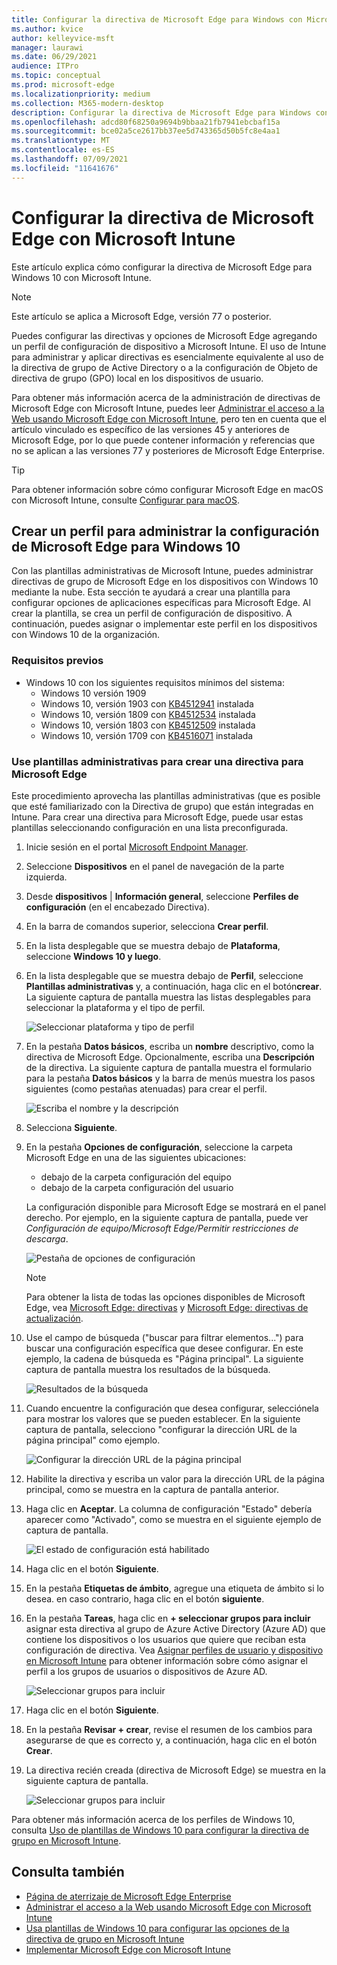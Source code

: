 ```yaml
---
title: Configurar la directiva de Microsoft Edge para Windows con Microsoft Intune
ms.author: kvice
author: kelleyvice-msft
manager: laurawi
ms.date: 06/29/2021
audience: ITPro
ms.topic: conceptual
ms.prod: microsoft-edge
ms.localizationpriority: medium
ms.collection: M365-modern-desktop
description: Configurar la directiva de Microsoft Edge para Windows con Microsoft Intune.
ms.openlocfilehash: adcd80f68250a9694b9bbaa21fb7941ebcbaf15a
ms.sourcegitcommit: bce02a5ce2617bb37ee5d743365d50b5fc8e4aa1
ms.translationtype: MT
ms.contentlocale: es-ES
ms.lasthandoff: 07/09/2021
ms.locfileid: "11641676"
---
```

# <a name="configure-microsoft-edge-policy-settings-with-microsoft-intune"></a>Configurar la directiva de Microsoft Edge con Microsoft Intune

Este artículo explica cómo configurar la directiva de Microsoft Edge para Windows 10 con Microsoft Intune.

> [!NOTE]
> Este artículo se aplica a Microsoft Edge, versión 77 o posterior.

Puedes configurar las directivas y opciones de Microsoft Edge agregando un perfil de configuración de dispositivo a Microsoft Intune. El uso de Intune para administrar y aplicar directivas es esencialmente equivalente al uso de la directiva de grupo de Active Directory o a la configuración de Objeto de directiva de grupo (GPO) local en los dispositivos de usuario.

Para obtener más información acerca de la administración de directivas de Microsoft Edge con Microsoft Intune, puedes leer [Administrar el acceso a la Web usando Microsoft Edge con Microsoft Intune](/intune/manage-microsoft-edge), pero ten en cuenta que el artículo vinculado es específico de las versiones 45 y anteriores de Microsoft Edge, por lo que puede contener información y referencias que no se aplican a las versiones 77 y posteriores de Microsoft Edge Enterprise.

> [!TIP]
> Para obtener información sobre cómo configurar Microsoft Edge en macOS con Microsoft Intune, consulte [Configurar para macOS](configure-microsoft-edge-on-mac.md).

## <a name="create-a-profile-to-manage-settings-in-microsoft-edge-for-windows-10"></a>Crear un perfil para administrar la configuración de Microsoft Edge para Windows 10

Con las plantillas administrativas de Microsoft Intune, puedes administrar directivas de grupo de Microsoft Edge en los dispositivos con Windows 10 mediante la nube. Esta sección te ayudará a crear una plantilla para configurar opciones de aplicaciones específicas para Microsoft Edge. Al crear la plantilla, se crea un perfil de configuración de dispositivo. A continuación, puedes asignar o implementar este perfil en los dispositivos con Windows 10 de la organización.

### <a name="prerequisites"></a>Requisitos previos

- Windows 10 con los siguientes requisitos mínimos del sistema:
  - Windows 10 versión 1909
  - Windows 10, versión 1903 con [KB4512941](https://support.microsoft.com/kb/4512941) instalada
  - Windows 10, versión 1809 con [KB4512534](https://support.microsoft.com/kb/4512534) instalada
  - Windows 10, versión 1803 con [KB4512509](https://support.microsoft.com/kb/4512509) instalada
  - Windows 10, versión 1709 con [KB4516071](https://support.microsoft.com/kb/4516071) instalada

### <a name="use-administrative-templates-to-create-a-policy-for-microsoft-edge"></a>Use plantillas administrativas para crear una directiva para Microsoft Edge

Este procedimiento aprovecha las plantillas administrativas (que es posible que esté familiarizado con la Directiva de grupo) que están integradas en Intune. Para crear una directiva para Microsoft Edge, puede usar estas plantillas seleccionando configuración en una lista preconfigurada.

1. Inicie sesión en el portal [Microsoft Endpoint Manager](https://endpoint.microsoft.com/).
2. Seleccione **Dispositivos** en el panel de navegación de la parte izquierda.
3. Desde **dispositivos** | **Información general**, seleccione **Perfiles de configuración** (en el encabezado Directiva).
4. En la barra de comandos superior, selecciona **Crear perfil**.
5. En la lista desplegable que se muestra debajo de **Plataforma**, seleccione **Windows 10 y luego**.
6. En la lista desplegable que se muestra debajo de **Perfil**, seleccione **Plantillas administrativas** y, a continuación, haga clic en el botón**crear**. La siguiente captura de pantalla muestra las listas desplegables para seleccionar la plataforma y el tipo de perfil.

    ![Seleccionar plataforma y tipo de perfil](./media/configure-edge-with-intune/create-profile-platform.png)

7. En la pestaña **Datos básicos**, escriba un **nombre** descriptivo, como la directiva de Microsoft Edge. Opcionalmente, escriba una **Descripción** de la directiva.
La siguiente captura de pantalla muestra el formulario para la pestaña **Datos básicos** y la barra de menús muestra los pasos siguientes (como pestañas atenuadas) para crear el perfil.

   ![Escriba el nombre y la descripción](./media/configure-edge-with-intune/create-profile-basics-tab.png)

8. Selecciona **Siguiente**.
9. En la pestaña **Opciones de configuración**, seleccione la carpeta Microsoft Edge en una de las siguientes ubicaciones:

   - debajo de la carpeta configuración del equipo
   - debajo de la carpeta configuración del usuario

   La configuración disponible para Microsoft Edge se mostrará en el panel derecho. Por ejemplo, en la siguiente captura de pantalla, puede ver *Configuración de equipo/Microsoft Edge/Permitir restricciones de descarga*.

   ![Pestaña de opciones de configuración](./media/configure-edge-with-intune/create-profile-configuration-settings-tab.png)

   > [!NOTE]
   > Para obtener la lista de todas las opciones disponibles de Microsoft Edge, vea [Microsoft Edge: directivas](./microsoft-edge-policies.md) y [Microsoft Edge: directivas de actualización](./microsoft-edge-update-policies.md).

10. Use el campo de búsqueda ("buscar para filtrar elementos...") para buscar una configuración específica que desee configurar. En este ejemplo, la cadena de búsqueda es "Página principal". La siguiente captura de pantalla muestra los resultados de la búsqueda.

    ![Resultados de la búsqueda](./media/configure-edge-with-intune/create-profile-configuration-settings-tab-search.png)

11. Cuando encuentre la configuración que desea configurar, selecciónela para mostrar los valores que se pueden establecer. En la siguiente captura de pantalla, selecciono "configurar la dirección URL de la página principal" como ejemplo.

    ![Configurar la dirección URL de la página principal](./media/configure-edge-with-intune/create-profile-configuration-settings-tab-edit-pol.png)

12. Habilite la directiva y escriba un valor para la dirección URL de la página principal, como se muestra en la captura de pantalla anterior.

13. Haga clic en **Aceptar**. La columna de configuración "Estado" debería aparecer como "Activado", como se muestra en el siguiente ejemplo de captura de pantalla.

    ![El estado de configuración está habilitado](./media/configure-edge-with-intune/create-profile-configuration-settings-tab-set-enabled.png)

14. Haga clic en el botón **Siguiente**.

15. En la pestaña **Etiquetas de ámbito**, agregue una etiqueta de ámbito si lo desea. en caso contrario, haga clic en el botón **siguiente**.

16. En la pestaña **Tareas**, haga clic en **+ seleccionar grupos para incluir** asignar esta directiva al grupo de Azure Active Directory (Azure AD) que contiene los dispositivos o los usuarios que quiere que reciban esta configuración de directiva. Vea [Asignar perfiles de usuario y dispositivo en Microsoft Intune](/intune/device-profile-assign) para obtener información sobre cómo asignar el perfil a los grupos de usuarios o dispositivos de Azure AD.

    ![Seleccionar grupos para incluir](./media/configure-edge-with-intune/create-profile-assignments-tab.png)

17. Haga clic en el botón **Siguiente**.

18. En la pestaña **Revisar + crear**, revise el resumen de los cambios para asegurarse de que es correcto y, a continuación, haga clic en el botón **Crear**.

19. La directiva recién creada (directiva de Microsoft Edge) se muestra en la siguiente captura de pantalla.

    ![Seleccionar grupos para incluir](./media/configure-edge-with-intune/create-profile-new-policy-finished.png)

Para obtener más información acerca de los perfiles de Windows 10, consulta [Uso de plantillas de Windows 10 para configurar la directiva de grupo en Microsoft Intune](/intune/administrative-templates-windows).

## <a name="see-also"></a>Consulta también

- [Página de aterrizaje de Microsoft Edge Enterprise](https://aka.ms/EdgeEnterprise)
- [Administrar el acceso a la Web usando Microsoft Edge con Microsoft Intune](/intune/manage-microsoft-edge)
- [Usa plantillas de Windows 10 para configurar las opciones de la directiva de grupo en Microsoft Intune](/intune/administrative-templates-windows)
- [Implementar Microsoft Edge con Microsoft Intune](/intune/apps/apps-windows-edge/?bc=https%3a%2f%2fdocs.microsoft.com%2fDeployEdge%2fbreadcrumb%2ftoc.json&toc=https%3a%2f%2fdocs.microsoft.com%2fDeployEdge%2ftoc.json)